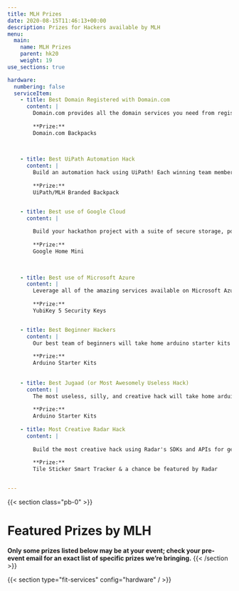 ```yaml
---
title: MLH Prizes
date: 2020-08-15T11:46:13+00:00
description: Prizes for Hackers available by MLH
menu:
  main:
    name: MLH Prizes
    parent: hk20
    weight: 19
use_sections: true

hardware:
  numbering: false
  serviceItem:
    - title: Best Domain Registered with Domain.com
      content: |
        Domain.com provides all the domain services you need from registration to hosting to SSL certificates and beyond. Each hacker will receive a FREE domain name and year of domain privacy from Domain.com for their project this weekend! 
        
        **Prize:**
        Domain.com Backpacks
      
      

    - title: Best UiPath Automation Hack
      content: |
        Build an automation hack using UiPath! Each winning team member will receive a UiPath Branded Backpack.
        
        **Prize:**
        UiPath/MLH Branded Backpack


    - title: Best use of Google Cloud
      content: |
        
        Build your hackathon project with a suite of secure storage, powerful compute, and integrated data analytics products provided by Google Cloud. See full list of products here: g.co/cloud. Each winning team member will receive a Google Home Mini.
        
        **Prize:** 
        Google Home Mini
        
 

    - title: Best use of Microsoft Azure
      content: |
        Leverage all of the amazing services available on Microsoft Azure in your hack this weekend to win security keys for you and your team.
        
        **Prize:**
        YubiKey 5 Security Keys


    - title: Best Beginner Hackers
      content: |
        Our best team of beginners will take home arduino starter kits to continue hacking on at future events. Teams must be at least 50% first time hackers to be eligible.
        
        **Prize:**
        Arduino Starter Kits
        
        
    - title: Best Jugaad (or Most Awesomely Useless Hack)
      content: |
        The most useless, silly, and creative hack will take home arduino starter kits too!
        
        **Prize:**
        Arduino Starter Kits
        
    - title: Most Creative Radar Hack
      content: |
        
        Build the most creative hack using Radar's SDKs and APIs for geofencing, location search, and geocoding. Some ideas for location-aware projects include: a delivery tracker, campus building locator, and a Find my Friends clone. Winning team members will be eligible to win a Tile Sticker Smart Tracker and a chance to be featured by Radar.
        
        **Prize:** 
        Tile Sticker Smart Tracker & a chance be featured by Radar


---
```


{{< section class="pb-0" >}}
# Featured Prizes by MLH

**Only some prizes listed below may be at your event; 
check your pre-event email for an exact list of specific prizes we’re bringing.**
{{< /section >}}

{{< section type="fit-services" config="hardware" / >}}




